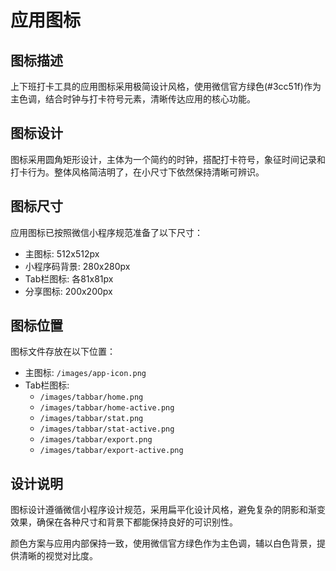 # 应用图标

## 图标描述

上下班打卡工具的应用图标采用极简设计风格，使用微信官方绿色(#3cc51f)作为主色调，结合时钟与打卡符号元素，清晰传达应用的核心功能。

## 图标设计

图标采用圆角矩形设计，主体为一个简约的时钟，搭配打卡符号，象征时间记录和打卡行为。整体风格简洁明了，在小尺寸下依然保持清晰可辨识。

## 图标尺寸

应用图标已按照微信小程序规范准备了以下尺寸：

- 主图标: 512x512px
- 小程序码背景: 280x280px
- Tab栏图标: 各81x81px
- 分享图标: 200x200px

## 图标位置

图标文件存放在以下位置：

- 主图标: `/images/app-icon.png`
- Tab栏图标: 
  - `/images/tabbar/home.png`
  - `/images/tabbar/home-active.png`
  - `/images/tabbar/stat.png`
  - `/images/tabbar/stat-active.png`
  - `/images/tabbar/export.png`
  - `/images/tabbar/export-active.png`

## 设计说明

图标设计遵循微信小程序设计规范，采用扁平化设计风格，避免复杂的阴影和渐变效果，确保在各种尺寸和背景下都能保持良好的可识别性。

颜色方案与应用内部保持一致，使用微信官方绿色作为主色调，辅以白色背景，提供清晰的视觉对比度。